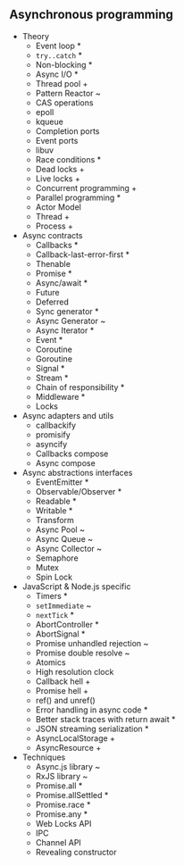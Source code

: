 ## Asynchronous programming

- Theory
  - Event loop *
  - `try..catch` *
  - Non-blocking *
  - Async I/O *
  - Thread pool +
  - Pattern Reactor ~
  - CAS operations
  - epoll
  - kqueue
  - Completion ports
  - Event ports
  - libuv
  - Race conditions *
  - Dead locks +
  - Live locks +
  - Concurrent programming +
  - Parallel programming *
  - Actor Model
  - Thread +
  - Process +
- Async contracts
  - Callbacks *
  - Callback-last-error-first *
  - Thenable
  - Promise *
  - Async/await *
  - Future
  - Deferred
  - Sync generator *
  - Async Generator ~
  - Async Iterator *
  - Event *
  - Coroutine
  - Goroutine
  - Signal *
  - Stream *
  - Chain of responsibility *
  - Middleware *
  - Locks
- Async adapters and utils
  - callbackify
  - promisify
  - asyncify
  - Callbacks compose
  - Async compose
- Async abstractions interfaces
  - EventEmitter *
  - Observable/Observer *
  - Readable *
  - Writable *
  - Transform
  - Async Pool ~
  - Async Queue ~
  - Async Collector ~
  - Semaphore
  - Mutex
  - Spin Lock
- JavaScript & Node.js specific
  - Timers *
  - `setImmediate` ~
  - `nextTick` *
  - AbortController *
  - AbortSignal *
  - Promise unhandled rejection ~
  - Promise double resolve ~
  - Atomics
  - High resolution clock
  - Callback hell +
  - Promise hell +
  - ref() and unref()
  - Error handling in async code *
  - Better stack traces with return await *
  - JSON streaming serialization *
  - AsyncLocalStorage +
  - AsyncResource +
- Techniques
  - Async.js library ~
  - RxJS library ~
  - Promise.all *
  - Promise.allSettled *
  - Promise.race *
  - Promise.any *
  - Web Locks API
  - IPC
  - Channel API
  - Revealing constructor
